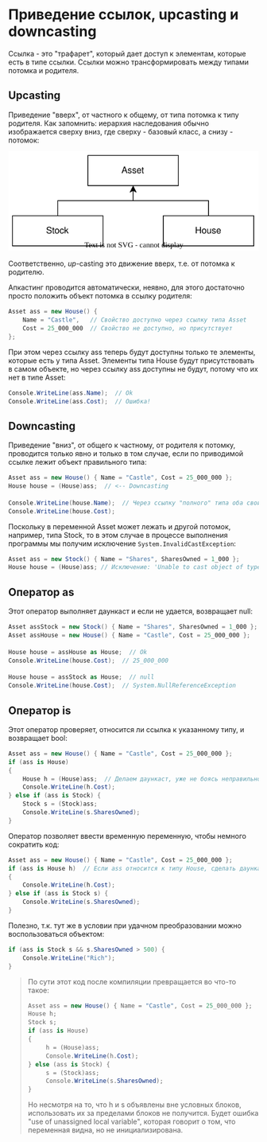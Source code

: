 # Приведение ссылок, upcasting и downcasting

Ссылка - это "трафарет", который дает доступ к элементам, которые есть в типе ссылки. Ссылки можно трансформировать между типами потомка и родителя.

## Upcasting

Приведение "вверх", от частного к общему, от типа потомка к типу родителя. Как запомнить: иерархия наследования обычно изображается сверху вниз, где сверху - базовый класс, а снизу - потомок:

![inheritance-example.drawio](img/inheritance-example.drawio.svg)

Соответственно, *up*-casting это движение вверх, т.е. от потомка к родителю.

Апкастинг проводится автоматически, неявно, для этого достаточно просто положить объект потомка в ссылку родителя:

```c#
Asset ass = new House() { 
    Name = "Castle",   // Свойство доступно через ссылку типа Asset
    Cost = 25_000_000  // Свойство не доступно, но присутствует
};
```

При этом через ссылку ass теперь будут доступны только те элементы, которые есть у типа Asset. Элементы типа House будут присутствовать в самом объекте, но через ссылку ass доступны не будут, потому что их нет в типе Asset:

```c#
Console.WriteLine(ass.Name);  // Ok
Console.WriteLine(ass.Cost);  // Ошибка!
```

## Downcasting

Приведение "вниз", от общего к частному, от родителя к потомку, проводится только явно и только в том случае, если по приводимой ссылке лежит объект правильного типа:

```c#
Asset ass = new House() { Name = "Castle", Cost = 25_000_000 };
House house = (House)ass;  // <-- Downcasting

Console.WriteLine(house.Name);  // Через ссылку "полного" типа оба свойства доступны
Console.WriteLine(house.Cost);
```

Поскольку в переменной Asset может лежать и другой потомок, например, типа Stock, то в этом случае в процессе выполнения программы мы получим исключение `System.InvalidCastException`:

```c#
Asset ass = new Stock() { Name = "Shares", SharesOwned = 1_000 };
House house = (House)ass; // Исключение: 'Unable to cast object of type 'MainAss.Inheritance.Stock' to type 'MainAss.Inheritance.House'.'
```

## Оператор as

Этот оператор выполняет даункаст и если не удается, возвращает null:

```c#
Asset assStock = new Stock() { Name = "Shares", SharesOwned = 1_000 };
Asset assHouse = new House() { Name = "Castle", Cost = 25_000_000 };

House house = assHouse as House;  // Ok
Console.WriteLine(house.Cost);  // 25_000_000

House house = assStock as House;  // null
Console.WriteLine(house.Cost);  // System.NullReferenceException
```

## Оператор is

Этот оператор проверяет, относится ли ссылка к указанному типу, и возвращает bool:

```c#
Asset ass = new House() { Name = "Castle", Cost = 25_000_000 };
if (ass is House)
{
    House h = (House)ass;  // Делаем даункаст, уже не боясь неправильного типа в ссылке
    Console.WriteLine(h.Cost);
} else if (ass is Stock) {
    Stock s = (Stock)ass;
    Console.WriteLine(s.SharesOwned);
}
```

Оператор позволяет ввести временную переменную, чтобы немного сократить код:

```c#
Asset ass = new House() { Name = "Castle", Cost = 25_000_000 };
if (ass is House h)  // Если ass относится к типу House, сделать даункаст и положить объект в h
{
    Console.WriteLine(h.Cost);
} else if (ass is Stock s) {
    Console.WriteLine(s.SharesOwned);
}
```

Полезно, т.к. тут же в условии при удачном преобразовании можно воспользоваться объектом:

```c#
if (ass is Stock s && s.SharesOwned > 500) {
    Console.WriteLine("Rich");
}
```

> По сути этот код после компиляции превращается во что-то такое:
>
> ```c#
> Asset ass = new House() { Name = "Castle", Cost = 25_000_000 };
> House h;
> Stock s;
> if (ass is House)
> {
>      h = (House)ass;
>      Console.WriteLine(h.Cost);
> } else (ass is Stock) {
>      s = (Stock)ass;
>      Console.WriteLine(s.SharesOwned);
> }
> ```
>
> Но несмотря на то, что h и s объявлены вне условных блоков, использовать их за пределами блоков не получится. Будет ошибка "use of unassigned local variable", которая говорит о том, что переменная видна, но не инициализирована.

